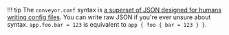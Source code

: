 
!!! tip
    The `conveyor.conf` syntax is [a superset of JSON designed for humans writing config files](../../configs/hocon-spec.md).
    You can write raw JSON if you're ever unsure about syntax. `app.foo.bar = 123` is equivalent to `app { foo { bar = 123 } }`.
